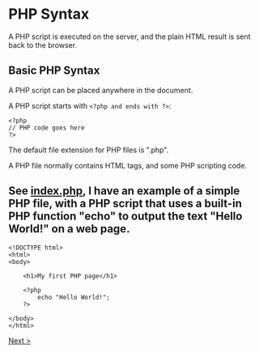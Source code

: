 # PHP Syntax

A PHP script is executed on the server, and the plain HTML result is sent back to the browser.

## Basic PHP Syntax

A PHP script can be placed anywhere in the document.

A PHP script starts with ```<?php and ends with ?>```:

```
<?php
// PHP code goes here
?> 
```
The default file extension for PHP files is ".php".

A PHP file normally contains HTML tags, and some PHP scripting code.

## See [index.php](index.php), I have an example of a simple PHP file, with a PHP script that uses a built-in PHP function "echo" to output the text "Hello World!" on a web page.

```
<!DOCTYPE html>
<html>
<body>

    <h1>My first PHP page</h1>

    <?php
        echo "Hello World!";
    ?>

</body>
</html> 
```

[Next >](../3.%20Comments/README.md)